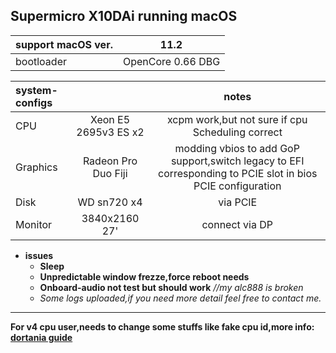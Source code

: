 ## Supermicro X10DAi running macOS
|support macOS ver.|11.2|
|:-|-|
|bootloader|OpenCore 0.66 DBG|

|system-configs||notes|
|:-|:-:|:-:|
|CPU|Xeon E5 2695v3 ES x2|xcpm work,but not sure if cpu Scheduling correct|
|Graphics|Radeon Pro Duo Fiji |modding vbios to add GoP support,switch legacy to EFI corresponding to PCIE slot in bios PCIE configuration| 
|Disk|WD sn720 x4 |via PCIE|not sure if nvmefix is a must|
|Monitor|3840x2160 27' |connect via DP|
* __issues__ 
  * __Sleep__
  * __Unpredictable window frezze,force reboot needs__
  * __Onboard-audio not test but should work__ *//my alc888 is broken*
  * _Some logs uploaded,if you need more detail feel free to contact me._  
*** 
__For v4 cpu user,needs to change some stuffs like fake cpu id,more info: [dortania guide](https://dortania.github.io/OpenCore-Install-Guide/config-HEDT/broadwell-e.html#acpi/)__
